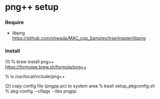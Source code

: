 png++ setup
===============


### Require  
-  libpng  
https://github.com/ohwada/MAC_cpp_Samples/tree/master/libpng

### Install  
(1) % brew install png++  
https://formulae.brew.sh/formula/png++  

% ls /usr/local/include/png++  

(2) copy config file (pngpp.pc) to system area 
% bash setup_pkgconfig.sh
% pkg-config --cflags --libs pngpp
